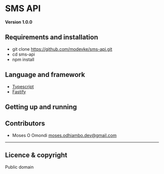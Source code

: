 # SMS API

**Version 1.0.0**

## Requirements and installation
* git clone https://github.com/modevke/sms-api.git
* cd sms-api
* npm install


## Language and framework
* [Typescript](https://www.typescriptlang.org/) 
* [Fastify](https://www.fastify.io/)


## Getting up and running


## Contributors


- Moses O Omondi <moses.odhiambo.dev@gmail.com>

---

## Licence & copyright

Public domain